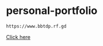 # personal-portfolio

```
https://www.bbtdp.rf.gd
```

<a href="https://www.bbtdp.rf.gd">Click here</a >